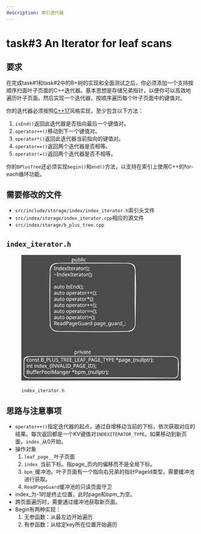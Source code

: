 ```yaml
---
description: 索引迭代器
---
```


# task#3 An Iterator for leaf scans

## 要求

在完成task#1和task#2中的B+树的实现和全面测试之后，你必须添加一个支持按顺序扫面叶子页面的C++迭代器。基本思想是存储兄弟指针，以便你可以高效地遍历叶子页面。然后实现一个迭代器，按顺序遍历每个叶子页面中的键值对。

你的迭代器必须按照[C++17](https://cplusplus.com/reference/iterator/)风格实现，至少包含以下方法：

1. `isEnd()`返回此迭代器是否指向最后一个键值对。
2. `operator++()`移动到下一个键值对。
3. `operator*()`返回此迭代器当前指向的键值对。
4. `operator==()`返回两个迭代器是否相等。
5. `operator!=()`返回两个迭代器是否不相等。

你的`BPlusTree`还必须实现`begin()`和`end()`方法，以支持在索引上使用C++的for-each循环功能。

## 需要修改的文件

* `src/include/storage/index/index_iterator.h`索引头文件
* `src/index/storage/index_iterator.cpp`相应的源文件
* `src/index/storage/b_plus_tree.cpp`

## `index_iterator.h`

<figure><img src="../.gitbook/assets/index_iterator.svg" alt=""><figcaption><p><code>index_iterator.h</code></p></figcaption></figure>

## 思路与注意事项

* `operator++()`指定迭代器的起点，通过自增移动当前的下标，依次获取对应的结果。每次返回都是一个KV键值对`INDEXITERATOR_TYPE`。如果移动到新页面，`index_`从0开始。
* 操作对象
  1. `leaf_page__`叶子页面
  2. `index_`当前下标。指page\_页内的偏移而不是全局下标。
  3. `bpm_`缓冲池。叶子页面有一个指向右兄弟的指针PageId类型，需要缓冲池进行获取。
  4. `ReadPageGuard`缓冲池的只读页面守卫
* index\_为-1时是终止位置，此时page和bpm\_为空。
* 跨页面遍历时，需要通过缓冲池获取新页面。
* Begin有两种实现：
  1. 无参函数：从最左边开始遍历
  2. 有参函数：从给定key所在位置开始遍历

